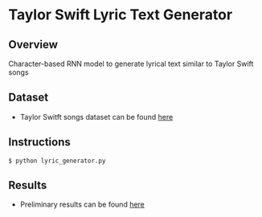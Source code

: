 # Taylor Swift Lyric Text Generator

## Overview
Character-based RNN model to generate lyrical text similar to Taylor Swift songs

## Dataset
* Taylor Switft songs dataset can be found [here](https://github.com/mikepatel/PSC/blob/master/Text%20Generation/Sing%20Like%20Taylor/data/taylor_swift_lyrics.csv)

## Instructions
```
$ python lyric_generator.py
```

## Results
* Preliminary results can be found [here](https://github.com/mikepatel/PSC/tree/master/Text%20Generation/Sing%20Like%20Taylor/Results)
